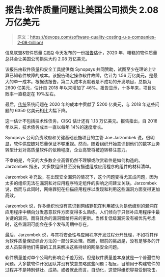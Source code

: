 # 报告:软件质量问题让美国公司损失 2.08 万亿美元

> 原文：<https://devops.com/software-quality-costing-u-s-companies-2-08-trillion/>

信息联盟&软件质量 [CISQ](https://it-cisq.org/) 今天发布的一份[报告](https://news.synopsys.com/2021-01-06-Synopsys-Sponsored-CISQ-Research-Estimates-Cost-of-Poor-Software-Quality-in-the-US-2-08-Trillion-in-2020)估计，2020 年，糟糕的软件质量总共会让美国公司损失大约 2.08 万亿美元。

该报告由软件质量和安全工具提供商 Synopsys 共同赞助，试图至少在理论上计算已知软件故障的成本。该报告确定操作软件故障，估计为 1.56 万亿美元，是最大的单一成本。根据该报告，第二大成本贡献者是不成功的开发项目，总额为 2600 亿美元，估计自 2018 年以来增加了 46%。报告显示，十多年来，项目失败率一直稳定在 19%左右。

最后，[传统](https://devops.com/?s=legacy)系统问题在 2020 年的成本中贡献了 5200 亿美元，与 2018 年这些问题的 6350 亿美元相比大幅下降。

这一估计不包括技术性债务，CISQ 估计还有 1.13 万亿美元。报告指出，自 2018 年以来，技术债务成本一直以每年 14%的速度增长。

Synopsys 公司负责政府和关键基础设施项目的主管 Joe Jarzombek 说，很明显，软件供应链对质量保证不够重视。然而，随着组织开始意识到他们的数字业务转型计划对高质量软件的依赖程度，企业高管将被迫转移注意力。

不幸的是，今天的大多数企业高管仍然不理解或欣赏软件是如何构造的。Jarzombek 指出，大多数组织甚至没有描述组成应用程序的组件的材料清单。

Jarzombek 补充说，在出现安全漏洞的情况下，这个问题变得尤其成问题，因为太多的组织无法在漏洞和对应用程序特定组件的影响之间建立关联。Jarzombek 说，然而与此同时，网络罪犯在扫描应用程序以发现和利用这些漏洞方面变得更加高效。

Jarzombek 说，许多组织也没有意识到网络罪犯在利用被认为是低级别的漏洞在应用程序中横向分发恶意软件方面变得多么熟练。人们倾向于只修补应用程序中最关键的漏洞，而将其余的漏洞留给将来的更新。当修复低级漏洞没有被优先考虑时，这些漏洞可能会在多个发布周期中存在。

最后，Jarzombek 说，与其将安全性与应用程序开发过程分开处理，不如将其作为软件质量保证综合方法的一部分来处理。然而，眼前的挑战是，没有足够多的开发人员获得他们需要的工具来解决这些持续的网络安全问题。

软件质量差对单个公司的影响会千差万别，但是软件质量差本身就是一个普遍性的问题。大多数软件开发团队并没有故意忽略这些问题；相反，目前用于构建软件的过程并不是特别健壮、成熟，或者就此而言，自动化，这使得组织容易受到攻击。